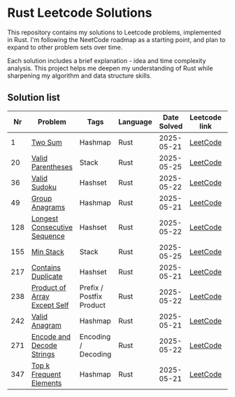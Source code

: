 # Rust Leetcode Solutions

This repository contains my solutions to Leetcode problems, implemented in Rust. I'm following the NeetCode roadmap as a starting point, and plan to expand to other problem sets over time.

Each solution includes a brief explanation - idea and time complexity analysis. This project helps me deepen my understanding of Rust while sharpening my algorithm and data structure skills.

## Solution list

| Nr  | Problem                                                               | Tags                     | Language | Date Solved | Leetcode link                                                           | Done |
| --- | --------------------------------------------------------------------- | ------------------------ | -------- | ----------- | ----------------------------------------------------------------------- | ---- |
| 1   | [Two Sum](./001-two-sum.md)                                           | Hashmap                  | Rust     | 2025-05-21  | [LeetCode](https://leetcode.com/problems/two-sum/)                      | ✅    |
| 20  | [Valid Parentheses](./20-valid-parentheses.md)                        | Stack                    | Rust     | 2025-05-25  | [LeetCode](https://leetcode.com/problems/valid-parentheses/)            | ✅    |
| 36  | [Valid Sudoku](./036-valid-sudoku.md)                                 | Hashset                  | Rust     | 2025-05-22  | [LeetCode](https://leetcode.com/problems/valid-sudoku/)                 | ✅    |
| 49  | [Group Anagrams](./049-group-anagrams.md)                             | Hashmap                  | Rust     | 2025-05-21  | [LeetCode](https://leetcode.com/problems/group-anagrams/)               | ✅    |
| 128 | [Longest Consecutive Sequence](./128-longest-consecutive-sequence.md) | Hashset                  | Rust     | 2025-05-22  | [LeetCode](https://leetcode.com/problems/longest-consecutive-sequence/) | ✅    |
| 155 | [Min Stack](./155-min-stack.md)                                       | Stack                    | Rust     | 2025-05-25  | [LeetCode](https://leetcode.com/problems/min-stack/)                    | ✅    |
| 217 | [Contains Duplicate](./217-contains-duplicate.md)                     | Hashset                  | Rust     | 2025-05-21  | [LeetCode](https://leetcode.com/problems/contains-duplicate/)           | ✅    |
| 238 | [Product of Array Except Self](./238-product-of-array-except-self.md) | Prefix / Postfix Product | Rust     | 2025-05-22  | [LeetCode](https://leetcode.com/problems/product-of-array-except-self/) | ✅    |
| 242 | [Valid Anagram](./242-valid-anagram.md)                               | Hashmap                  | Rust     | 2025-05-21  | [LeetCode](https://leetcode.com/problems/valid-anagram/)                | ✅    |
| 271 | [Encode and Decode Strings](./271-encode-and-decode-strings.md)       | Encoding / Decoding      | Rust     | 2025-05-22  | [LeetCode](https://leetcode.com/problems/encode-and-decode-strings/)    | ✅    |
| 347 | [Top k Frequent Elements](./347-top-k-frequent-elements.md)           | Hashmap                  | Rust     | 2025-05-21  | [LeetCode](https://leetcode.com/problems/top-k-frequent-elements/)      | ✅    |

